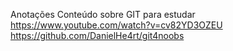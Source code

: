 Anotações
Conteúdo sobre GIT para estudar
 https://www.youtube.com/watch?v=cv82YD3OZEU
 https://github.com/DanielHe4rt/git4noobs

